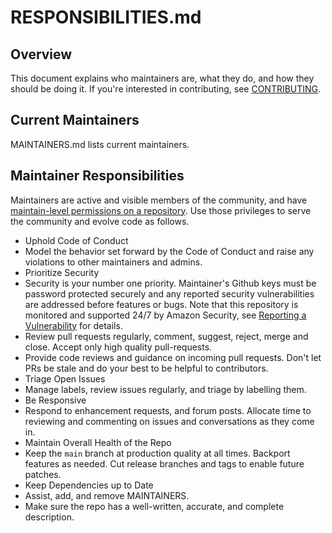 # RESPONSIBILITIES.md

## Overview

This document explains who maintainers are, what they do, and how they should be doing it. If you're interested in contributing, see [CONTRIBUTING](https://github.com/cedar-policy/.github/blob/master/CONTRIBUTING.md).

## Current Maintainers

MAINTAINERS.md lists current maintainers.

## Maintainer Responsibilities

Maintainers are active and visible members of the community, and have [maintain-level permissions on a repository](https://docs.github.com/en/organizations/managing-access-to-your-organizations-repositories/repository-permission-levels-for-an-organization). Use those privileges to serve the community and evolve code as follows.

* Uphold Code of Conduct
* Model the behavior set forward by the Code of Conduct and raise any violations to other maintainers and admins.
* Prioritize Security
* Security is your number one priority. Maintainer's Github keys must be password protected securely and any reported security vulnerabilities are addressed before features or bugs. Note that this repository is monitored and supported 24/7 by Amazon Security, see [Reporting a Vulnerability](https://github.com/opensearch-project/.github/blob/main/SECURITY.md) for details.
* Review pull requests regularly, comment, suggest, reject, merge and close. Accept only high quality pull-requests.
*  Provide code reviews and guidance on incoming pull requests. Don't let PRs be stale and do your best to be helpful to contributors.
* Triage Open Issues
* Manage labels, review issues regularly, and triage by labelling them.
* Be Responsive
* Respond to enhancement requests, and forum posts. Allocate time to reviewing and commenting on issues and conversations as they come in.
* Maintain Overall Health of the Repo
* Keep the `main` branch at production quality at all times. Backport features as needed. Cut release branches and tags to enable future patches.
* Keep Dependencies up to Date
* Assist, add, and remove MAINTAINERS. 
* Make sure the repo has a well-written, accurate, and complete description. 

